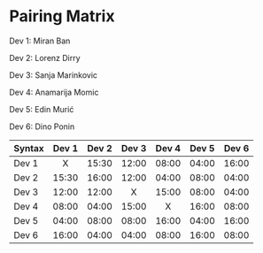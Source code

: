 # Pairing Matrix
Dev 1: Miran Ban

Dev 2: Lorenz Dirry

Dev 3: Sanja Marinkovic

Dev 4: Anamarija Momic

Dev 5: Edin Murić

Dev 6: Dino Ponin

| Syntax      | Dev 1   	  | Dev 2   	  | Dev 3   	  | Dev 4   	  | Dev 5   	  | Dev 6   	  |
| :---        |    :----:   |    :----:   |    :----:   |    :----:   |    :----:   |    :----:   |
| Dev 1       | X           | 15:30       | 12:00       | 08:00       | 04:00       | 16:00       |
| Dev 2       | 15:30       | 16:00       | 12:00       | 04:00       | 08:00       | 04:00       |
| Dev 3       | 12:00       | 12:00       | X           | 15:00       | 08:00       | 04:00       |
| Dev 4       | 08:00       | 04:00       | 15:00       | X           | 16:00       | 08:00       |
| Dev 5       | 04:00       | 08:00       | 08:00       | 16:00       | 04:00       | 16:00       |
| Dev 6       | 16:00       | 04:00       | 04:00       | 08:00       | 16:00       | 08:00       |
